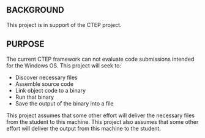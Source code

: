## BACKGROUND ##
This project is in support of the CTEP project.

## PURPOSE ##
The current CTEP framework can not evaluate code submissions intended for the Windows OS.  This project will seek to:
- Discover necessary files  
- Assemble source code  
- Link object code to a binary  
- Run that binary  
- Save the output of the binary into a file  
    
This project assumes that some other effort will deliver the necessary files from the student to this machine.
This project also assumes that some other effort will deliver the output from this machine to the student.
